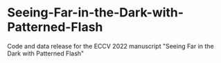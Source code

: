 # Seeing-Far-in-the-Dark-with-Patterned-Flash
Code and data release for the ECCV 2022 manuscript "Seeing Far in the Dark with Patterned Flash"
